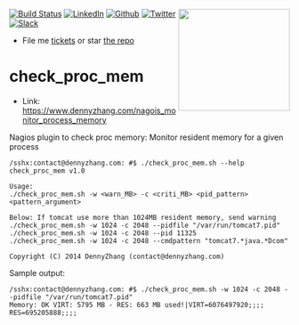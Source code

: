 <a href="https://github.com/DennyZhang?tab=followers"><img align="right" width="200" height="183" src="https://www.dennyzhang.com/wp-content/uploads/denny/watermark/github.png" /></a>

[![Build Status](https://travis-ci.org/DennyZhang/monitoring.svg?branch=master)](https://travis-ci.org/DennyZhang/monitoring) [![LinkedIn](https://www.dennyzhang.com/wp-content/uploads/sns/linkedin.png)](https://www.linkedin.com/in/dennyzhang001) [![Github](https://www.dennyzhang.com/wp-content/uploads/sns/github.png)](https://github.com/DennyZhang) [![Twitter](https://www.dennyzhang.com/wp-content/uploads/sns/twitter.png)](https://twitter.com/dennyzhang001) [![Slack](https://www.dennyzhang.com/wp-content/uploads/sns/slack.png)](https://www.dennyzhang.com/slack)
- File me [tickets](https://github.com/DennyZhang/monitoring/issues) or star [the repo](https://github.com/DennyZhang/monitoring)

check_proc_mem
==============

- Link: https://www.dennyzhang.com/nagois_monitor_process_memory

Nagios plugin to check proc memory: Monitor resident memory for a given process

```
/sshx:contact@dennyzhang.com: #$ ./check_proc_mem.sh --help
check_proc_mem v1.0

Usage:
./check_proc_mem.sh -w <warn_MB> -c <criti_MB> <pid_pattern> <pattern_argument>

Below: If tomcat use more than 1024MB resident memory, send warning
./check_proc_mem.sh -w 1024 -c 2048 --pidfile "/var/run/tomcat7.pid"
./check_proc_mem.sh -w 1024 -c 2048 --pid 11325
./check_proc_mem.sh -w 1024 -c 2048 --cmdpattern "tomcat7.*java.*Dcom"

Copyright (C) 2014 DennyZhang (contact@dennyzhang.com)
```

Sample output:
```
/sshx:contact@dennyzhang.com: #$ ./check_proc_mem.sh -w 1024 -c 2048 --pidfile "/var/run/tomcat7.pid"
Memory: OK VIRT: 5795 MB - RES: 663 MB used!|VIRT=6076497920;;;; RES=695205888;;;;
```
